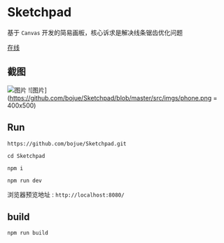 # Sketchpad

基于 ` Canvas ` 开发的简易画板，核心诉求是解决线条锯齿优化问题

[在线](https://bojue.github.io/Sketchpad/)

## 截图 


![图片](https://github.com/bojue/Sketchpad/blob/master/src/imgs/pc.png=600x500)
![图片](https://github.com/bojue/Sketchpad/blob/master/src/imgs/phone.png = 400x500)
## Run 

```
https://github.com/bojue/Sketchpad.git

cd Sketchpad

npm i

npm run dev

```

浏览器预览地址 : ` http://localhost:8080/ `

## build

```
npm run build
```


